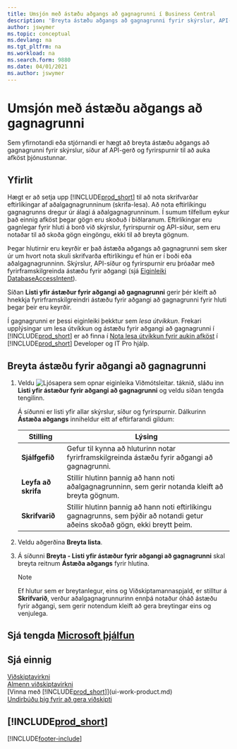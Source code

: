 ```yaml
---
title: Umsjón með ástæðu aðgangs að gagnagrunni í Business Central
description: 'Breyta ástæðu aðgangs að gagnagrunni fyrir skýrslur, API-síður og fyrirspurnir.'
author: jswymer
ms.topic: conceptual
ms.devlang: na
ms.tgt_pltfrm: na
ms.workload: na
ms.search.form: 9880
ms.date: 04/01/2021
ms.author: jswymer
---
```

# <a name="managing-database-access-intent"></a>Umsjón með ástæðu aðgangs að gagnagrunni

Sem yfirnotandi eða stjórnandi er hægt að breyta ástæðu aðgangs að gagnagrunni fyrir skýrslur, síður af API-gerð og fyrirspurnir til að auka afköst þjónustunnar.

## <a name="overview"></a>Yfirlit

Hægt er að setja upp [!INCLUDE[prod_short](includes/prod_short.md)] til að nota skrifvarðar eftirlíkingar af aðalgagnagrunninum (skrifa-lesa). Að nota eftirlíkingu gagnagrunns dregur úr álagi á aðalgagnagrunninum. Í sumum tilfellum eykur það einnig afköst þegar gögn eru skoðuð í biðlaranum. Eftirlíkingar eru gagnlegar fyrir hluti á borð við skýrslur, fyrirspurnir og API-síður, sem eru notaðar til að skoða gögn eingöngu, ekki til að breyta gögnum.

Þegar hlutirnir eru keyrðir er það ástæða aðgangs að gagnagrunni sem sker úr um hvort nota skuli skrifvarða eftirlíkingu ef hún er í boði eða aðalgagnagrunninn. Skýrslur, API-síður og fyrirspurnir eru þróaðar með fyrirframskilgreinda ástæðu fyrir aðgangi (sjá [Eiginleiki DatabaseAccessIntent](/dynamics365/business-central/dev-itpro/developer/properties/devenv-dataaccessintent-property)).

Síðan **Listi yfir ástæður fyrir aðgangi að gagnagrunni** gerir þér kleift að hnekkja fyrirframskilgreindri ástæðu fyrir aðgangi að gagnagrunni fyrir hluti þegar þeir eru keyrðir.

Í gagnagrunni er þessi eiginleiki þekktur sem *lesa útvíkkun*. Frekari upplýsingar um lesa útvíkkun og ástæðu fyrir aðgangi að gagnagrunni í [!INCLUDE[prod_short](includes/prod_short.md)] er að finna í [Nota lesa útvíkkun fyrir aukin afköst](/dynamics365/business-central/dev-itpro/administration/database-read-scale-out-overview) í [!INCLUDE[prod_short](includes/prod_short.md)] Developer og IT Pro hjálp.

## <a name="to-change-the-database-access-intent"></a>Breyta ástæðu fyrir aðgangi að gagnagrunni

1. Veldu ![Ljósapera sem opnar eiginleika Viðmótsleitar.](media/ui-search/search_small.png "Segðu mér hvað þú vilt gera") táknið, sláðu inn **Listi yfir ástæður fyrir aðgangi að gagnagrunni** og veldu síðan tengda tengilinn.

    Á síðunni er listi yfir allar skýrslur, síður og fyrirspurnir. Dálkurinn **Ástæða aðgangs** inniheldur eitt af eftirfarandi gildum:

    |**Stilling**|**Lýsing**|  
    |------------|-------------|  
    |**Sjálfgefið**|Gefur til kynna að hluturinn notar fyrirframskilgreinda ástæðu fyrir aðgangi að gagnagrunni.|
    |**Leyfa að skrifa**|Stillir hlutinn þannig að hann noti aðalgagnagrunninn, sem gerir notanda kleift að breyta gögnum.|
    |**Skrifvarið**|Stillir hlutinn þannig að hann noti eftirlíkingu gagnagrunns, sem þýðir að notandi getur aðeins skoðað gögn, ekki breytt þeim.|

2. Veldu aðgerðina **Breyta lista**.

3. Á síðunni **Breyta - Listi yfir ástæður fyrir aðgangi að gagnagrunni** skal breyta reitnum **Ástæða aðgangs** fyrir hlutina.

    > [!NOTE]
    > Ef hlutur sem er breytanlegur, eins og Viðskiptamannaspjald, er stilltur á **Skrifvarið**, verður aðalgagnagrunnurinn ennþá notaður óháð ástæðu fyrir aðgangi, sem gerir notendum kleift að gera breytingar eins og venjulega.

## <a name="see-related-microsoft-training"></a>Sjá tengda [Microsoft þjálfun](/training/paths/deploy-configure-dynamics-365-business-central/)

## <a name="see-also"></a>Sjá einnig
[Viðskiptavirkni](across-business-functionality.md)  
[Almenn viðskiptavirkni](ui-across-business-areas.md)  
[Vinna með [!INCLUDE[prod_short](includes/prod_short.md)]](ui-work-product.md)  
[Undirbúðu þig fyrir að gera viðskipti](ui-get-ready-business.md)    

## [!INCLUDE[prod_short](includes/free_trial_md.md)]  


[!INCLUDE[footer-include](includes/footer-banner.md)]
